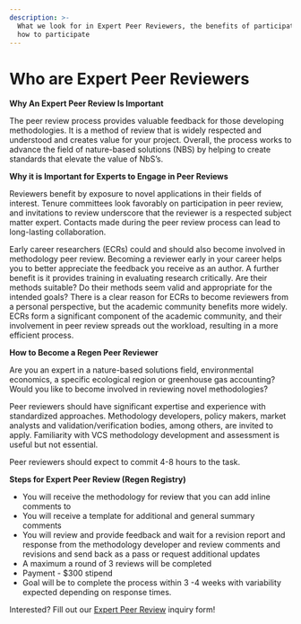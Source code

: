 ```yaml
---
description: >-
  What we look for in Expert Peer Reviewers, the benefits of participation and
  how to participate
---
```


# Who are Expert Peer Reviewers

**Why An Expert Peer Review Is Important**

The peer review process provides valuable feedback for those developing methodologies. It is a method of review that is widely respected and understood and creates value for your project. Overall, the process works to advance the field of nature-based solutions (NBS) by helping to create standards that elevate the value of NbS’s.

**Why it is Important for Experts to Engage in Peer Reviews**

Reviewers benefit by exposure to novel applications in their fields of interest. Tenure committees look favorably on participation in peer review, and invitations to review underscore that the reviewer is a respected subject matter expert. Contacts made during the peer review process can lead to long-lasting collaboration.

Early career researchers (ECRs) could and should also become involved in methodology peer review. Becoming a reviewer early in your career helps you to better appreciate the feedback you receive as an author. A further benefit is it provides training in evaluating research critically. Are their methods suitable? Do their methods seem valid and appropriate for the intended goals? There is a clear reason for ECRs to become reviewers from a personal perspective, but the academic community benefits more widely. ECRs form a significant component of the academic community, and their involvement in peer review spreads out the workload, resulting in a more efficient process.&#x20;

**How to Become a Regen Peer Reviewer**

Are you an expert in a nature-based solutions field, environmental economics, a specific ecological region or greenhouse gas accounting? Would you like to become involved in reviewing novel methodologies?&#x20;

Peer reviewers should have significant expertise and experience with standardized approaches. Methodology developers, policy makers, market analysts and validation/verification bodies, among others, are invited to apply. Familiarity with VCS methodology development and assessment is useful but not essential.

Peer reviewers should expect to commit 4-8 hours to the task.&#x20;

**Steps for Expert Peer Review (Regen Registry)**&#x20;

* You will receive the methodology for review that you can add inline comments to
* You will receive a template for additional and general summary comments
* You will review and provide feedback and wait for a revision report and response from the methodology developer and review comments and revisions and send back as a pass or request additional updates&#x20;
* A maximum a round of 3 reviews will be completed&#x20;
* Payment - $300 stipend&#x20;
* Goal will be to complete the process within 3 -4 weeks with variability expected depending on response times.

Interested?  Fill out our [Expert Peer Review](https://airtable.com/shrbKRhZUUQXhVI50) inquiry form!

